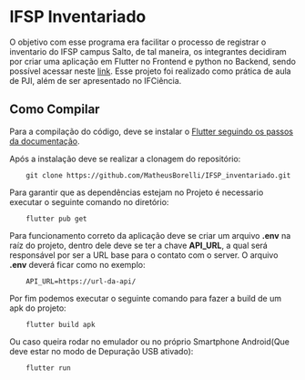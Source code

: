 # IFSP Inventariado

O objetivo com esse programa era facilitar o processo de registrar o inventario do IFSP campus Salto, de tal maneira, os integrantes decidiram por criar uma aplicação em Flutter no Frontend e python no Backend, sendo possível acessar neste [link](https://github.com/GabrielFS1/inventario_server). Esse projeto foi realizado como prática de aula de PJI, além de ser apresentado no IFCiência.

## Como Compilar

Para a compilação do código, deve se instalar o [Flutter seguindo os passos da documentação](https://docs.flutter.dev/get-started/install).

Após a instalação deve se realizar a clonagem do repositório:
```
    git clone https://github.com/MatheusBorelli/IFSP_inventariado.git
```

Para garantir que as dependências estejam no Projeto é necessario executar o seguinte comando no diretório:
```
    flutter pub get
```
Para funcionamento correto da aplicação deve se criar um arquivo **.env** na raíz do projeto, dentro dele deve se ter a chave **API_URL**, a qual será responsável por ser a URL base para o contato com o server. O arquivo **.env** deverá ficar como no exemplo:
```
    API_URL=https://url-da-api/
```

Por fim podemos executar o seguinte comando para fazer a build de um apk do projeto:
```
    flutter build apk
```
Ou caso queira rodar no emulador ou no próprio Smartphone Android(Que deve estar no modo de Depuração USB ativado):
```
    flutter run
```